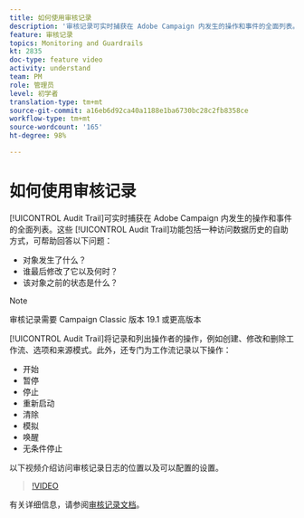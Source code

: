 ```yaml
---
title: 如何使用审核记录
description: '审核记录可实时捕获在 Adobe Campaign 内发生的操作和事件的全面列表。 '
feature: 审核记录
topics: Monitoring and Guardrails
kt: 2835
doc-type: feature video
activity: understand
team: PM
role: 管理员
level: 初学者
translation-type: tm+mt
source-git-commit: a16eb6d92ca40a1188e1ba6730bc28c2fb8358ce
workflow-type: tm+mt
source-wordcount: '165'
ht-degree: 98%

---
```



# 如何使用审核记录

[!UICONTROL Audit Trail]可实时捕获在 Adobe Campaign 内发生的操作和事件的全面列表。这些 [!UICONTROL Audit Trail]功能包括一种访问数据历史的自助方式，可帮助回答以下问题：

* 对象发生了什么？
* 谁最后修改了它以及何时？
* 该对象之前的状态是什么？

>[!NOTE]
>
>审核记录需要 Campaign Classic 版本 19.1 或更高版本

[!UICONTROL Audit Trail]将记录和列出操作者的操作，例如创建、修改和删除工作流、选项和来源模式。此外，还专门为工作流记录以下操作：

* 开始
* 暂停
* 停止
* 重新启动
* 清除
* 模拟
* 唤醒
* 无条件停止

以下视频介绍访问审核记录日志的位置以及可以配置的设置。

>[!VIDEO](https://video.tv.adobe.com/v/27425?quality=12)

有关详细信息，请参阅[审核记录文档](https://docs.adobe.com/content/help/zh-Hans/campaign-classic/using/monitoring-campaign-classic/production-procedures/audit-trail.html)。
